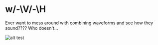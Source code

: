 # w/-\V/-\H
Ever want to mess around with combining waveforms and see how they sound???? Who doesn't...

![alt test](/wavetable_interface.png)
